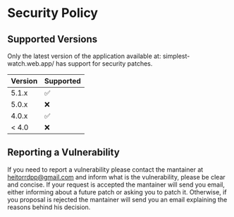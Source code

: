 # Security Policy

## Supported Versions

Only the latest version of the application available at: simplest-watch.web.app/ has support for security patches.

| Version | Supported          |
| ------- | ------------------ |
| 5.1.x   | :white_check_mark: |
| 5.0.x   | :x:                |
| 4.0.x   | :white_check_mark: |
| < 4.0   | :x:                |

## Reporting a Vulnerability

If you need to report a vulnerability please contact the mantainer at heitorrdpp@gmail.com and inform what is the vulnerability, please be clear and concise.
If your request is accepted the mantainer will send you email, either informing about a future patch or asking you to patch it.
Otherwise, if you proposal is rejected the mantainer will send you an email explaining the reasons behind his decision.
